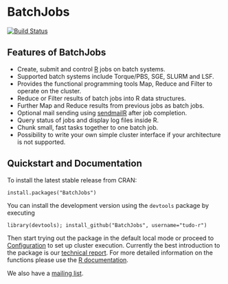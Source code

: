 # BatchJobs
[![Build Status](https://travis-ci.org/tudo-r/BatchJobs.png)](https://travis-ci.org/tudo-r/BatchJobs)

## Features of BatchJobs
* Create, submit and control [R](http://www.r-project.org/) jobs on batch systems.
* Supported batch systems include Torque/PBS,  SGE, SLURM and  LSF.
* Provides the functional programming tools Map, Reduce and Filter to operate on the cluster.
* Reduce or Filter results of batch jobs into R data structures.
* Further Map and Reduce results from previous jobs as batch jobs.
* Optional mail sending using [sendmailR](http://cran.r-project.org/web/packages/sendmailR) after job completion.
* Query status of jobs and display log files inside R.
* Chunk small, fast tasks together to one batch job.
* Possibility to write your own simple cluster interface if your architecture is not supported.


## Quickstart and Documentation
To install the latest stable release from CRAN:
```splus
install.packages("BatchJobs")
```
You can install the development version using the `devtools` package by executing
```splus
library(devtools); install_github("BatchJobs", username="tudo-r")
```
Then start trying out the package in the default local mode or  proceed to [Configuration](../../wiki/Configuration) to set up  cluster execution.
Currently the best introduction to the package is our [technical report](http://sfb876.tu-dortmund.de/PublicPublicationFiles/bischl_etal_2012a.pdf).
For more detailed information on the functions please use the [R documentation](http://tudo-r.github.io/BatchJobs/).

We also have a [mailing list](http://groups.google.com/group/batchjobs).
